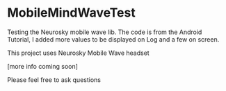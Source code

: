 # MobileMindWaveTest
Testing the Neurosky mobile wave lib. The code is from the Android Tutorial, I added more values to be displayed on Log and a few on screen. 

This project uses Neurosky Mobile Wave headset

[more info coming soon]

Please feel free to ask questions
